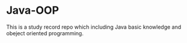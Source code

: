 # Java-OOP
This is a study record repo which including Java basic knowledge and obeject oriented programming.
